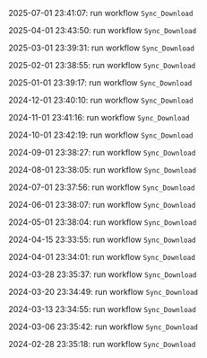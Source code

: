2025-07-01 23:41:07: run workflow `Sync_Download` 

2025-04-01 23:43:50: run workflow `Sync_Download` 

2025-03-01 23:39:31: run workflow `Sync_Download` 

2025-02-01 23:38:55: run workflow `Sync_Download` 

2025-01-01 23:39:17: run workflow `Sync_Download` 

2024-12-01 23:40:10: run workflow `Sync_Download` 

2024-11-01 23:41:16: run workflow `Sync_Download` 

2024-10-01 23:42:19: run workflow `Sync_Download` 

2024-09-01 23:38:27: run workflow `Sync_Download` 

2024-08-01 23:38:05: run workflow `Sync_Download` 

2024-07-01 23:37:56: run workflow `Sync_Download` 

2024-06-01 23:38:07: run workflow `Sync_Download` 

2024-05-01 23:38:04: run workflow `Sync_Download` 

2024-04-15 23:33:55: run workflow `Sync_Download` 

2024-04-01 23:34:01: run workflow `Sync_Download` 

2024-03-28 23:35:37: run workflow `Sync_Download` 

2024-03-20 23:34:49: run workflow `Sync_Download` 

2024-03-13 23:34:55: run workflow `Sync_Download` 

2024-03-06 23:35:42: run workflow `Sync_Download` 

2024-02-28 23:35:18: run workflow `Sync_Download` 


